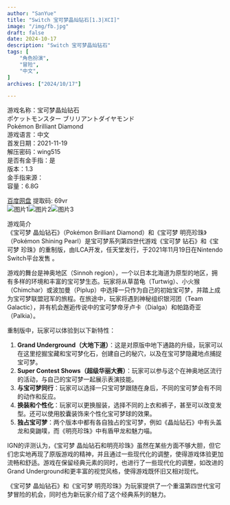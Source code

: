```yaml
---
author: "SanYue"
title: "Switch 宝可梦晶灿钻石[1.3|XCI]"
image: "/img/fb.jpg"
draft: false
date: 2024-10-17
description: "Switch 宝可梦晶灿钻石"
tags: [
    "角色扮演",
    "冒险",
    "中文",
]
archives: ["2024/10/17"]

---
```


游戏名称：宝可梦晶灿钻石  
ポケットモンスター ブリリアントダイヤモンド  
Pokémon Brilliant Diamond  
游戏语言：中文  
首发日期：2021-11-19  
解压密码：wing515  
是否有金手指：是  
版本：1.3  
金手指来源：  
容量：6.8G

[百度网盘](https://pan.baidu.com/s/1OKB3DGM0ZKkM24_l1smWjQ) 提取码: 69vr  
![图片1](/img/af43ccf97ca3479d928f3a7088a7c503.jpeg)![图片2](/img/unnamed.jpg)![图片3](/img/w700d1q75cms.jpg)  

游戏简介  
《宝可梦 晶灿钻石》（Pokémon Brilliant Diamond）和《宝可梦 明亮珍珠》（Pokémon Shining Pearl）是宝可梦系列第四世代游戏《宝可梦 钻石》和《宝可梦 珍珠》的重制版，由ILCA开发，任天堂发行，于2021年11月19日在Nintendo Switch平台发售 。

游戏的舞台是神奥地区（Sinnoh region），一个以日本北海道为原型的地区，拥有多样的环境和丰富的宝可梦生态。玩家将从草苗龟（Turtwig）、小火猴（Chimchar）或波加曼（Piplup）中选择一只作为自己的初始宝可梦，并踏上成为宝可梦联盟冠军的旅程。在旅途中，玩家将遇到神秘组织银河团（Team Galactic），并有机会邂逅传说中的宝可梦帝牙卢卡（Dialga）和帕路奇亚（Palkia）。

重制版中，玩家可以体验到以下新特性：
1. **Grand Underground（大地下道）**：这是对原版中地下通路的升级，玩家可以在这里挖掘宝藏和宝可梦化石，创建自己的秘穴，以及在宝可梦隐藏地点捕捉宝可梦。
2. **Super Contest Shows（超级华丽大赛）**：玩家可以参与这个在神奥地区流行的活动，与自己的宝可梦一起展示表演技能。
3. **与宝可梦同行**：玩家可以选择一只宝可梦跟随在身后，不同的宝可梦会有不同的动作和反应。
4. **换装和个性化**：玩家可以更换服装，选择不同的上衣和裤子，甚至可以改变发型。还可以使用胶囊装饰来个性化宝可梦球的效果。
5. **独占宝可梦**：两个版本中都有各自独占的宝可梦，例如《晶灿钻石》中有头盖龙和臭鼬噗，而《明亮珍珠》中有盾甲龙和魅力喵。

IGN的评测认为，《宝可梦 晶灿钻石和明亮珍珠》虽然在某些方面不够大胆，但它们忠实地再现了原版游戏的精神，并且通过一些现代化的调整，使得游戏体验更加流畅和舒适。游戏在保留经典元素的同时，也进行了一些现代化的调整，如改进的Grand Underground和更丰富的视觉风格，使得游戏既怀旧又相对现代。

《宝可梦 晶灿钻石》和《宝可梦 明亮珍珠》为玩家提供了一个重温第四世代宝可梦冒险的机会，同时也为新玩家介绍了这个经典系列的魅力。

